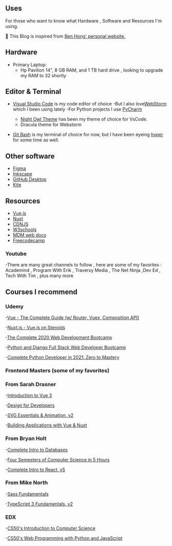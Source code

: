 ## Uses

For those who want to know what Hardware , Software and Resources I'm using.

<p class="mt-3">
🙏 This Blog is inspired from <a href="https://www.bencodezen.io/">Ben Hong' personal website.</a>
</p>

## Hardware

- Primary Laptop:
  - Hp Pavilion 14", 8 GB RAM, and 1 TB hard drive , looking to upgrade my RAM to 32 shortly

## Editor & Terminal

- [Visual Studio Code](https://code.visualstudio.com/) is my code editor of choice 
  -But I also love[WebStorm](https://www.jetbrains.com/webstorm/) which I been using lately
  -For Python projects I use [PyCharm](https://www.jetbrains.com/pycharm/)
  - [Night Owl Theme](https://github.com/sdras/night-owl-vscode-theme) has been my theme of choice for VsCode. 
  - Dracula theme for Webstorm
 
- [Git Bash](https://git-scm.com/) is my terminal of choice for now, but I have been eyeing [hyper](https://hyper.is/) for some time as well.
  

## Other software 

- [Figma](https://www.figma.com/downloads/) 
- [Inkscape](https://inkscape.org/release/inkscape-1.0.1/)
- [GitHub Desktop](https://desktop.github.com/)
- [Kite](https://www.kite.com/)

## Resources

- [Vue.js](https://v3.vuejs.org/)
- [Nuxt](https://nuxtjs.org/)
- [CDNJS](https://cdnjs.com/) 
- [W3schools](https://www.w3schools.com/) 
- [MDM web docs](https://developer.mozilla.org/en-US/)
- [Freecodecamp](https://www.freecodecamp.org/)

### Youtube 

-There are many great channels to follow , here are some of my favorites : Academind , Program With Erik , Traversy Media ,
The Net Ninja ,Dev Ed , Tech With Tim , plus many more



## Courses I recommend 

### Udemy

-[Vue - The Complete Guide (w/ Router, Vuex, Composition API)](https://www.udemy.com/course/vuejs-2-the-complete-guide/)

-[Nuxt.js - Vue.js on Steroids](https://www.udemy.com/course/nuxtjs-vuejs-on-steroids/)

-[The Complete 2020 Web Development Bootcamp](https://www.udemy.com/course/the-complete-web-development-bootcamp/)

-[Python and Django Full Stack Web Developer Bootcamp](https://www.udemy.com/course/python-and-django-full-stack-web-developer-bootcamp/)

-[Complete Python Developer in 2021: Zero to Mastery](https://www.udemy.com/course/complete-python-developer-zero-to-mastery/)

### Frontend Masters (some of my favorites)

### From Sarah Drasner

-[Introduction to Vue 3](https://frontendmasters.com/courses/vue-3/) 

-[Design for Developers](https://frontendmasters.com/courses/design-for-developers/)

-[SVG Essentials & Animation, v2](https://frontendmasters.com/courses/svg-essentials-animation/)

-[Building Applications with Vue & Nuxt](https://frontendmasters.com/courses/vue-nuxt-apps/)

### From Bryan Holt

-[Complete Intro to Databases](https://frontendmasters.com/courses/databases/)

-[Four Semesters of Computer Science in 5 Hours](https://frontendmasters.com/courses/computer-science/)

-[Complete Intro to React, v5](https://frontendmasters.com/courses/complete-react-v5/)

### From Mike North

-[Sass Fundamentals](https://frontendmasters.com/courses/sass/)

-[TypeScript 3 Fundamentals, v2](https://frontendmasters.com/courses/typescript-v2/)


### EDX

-[CS50's Introduction to Computer Science](https://courses.edx.org/courses/course-v1:HarvardX+CS50+X/course/)

-[CS50's Web Programming with Python and JavaScript](https://courses.edx.org/courses/course-v1:HarvardX+CS50W+Web/course/)
